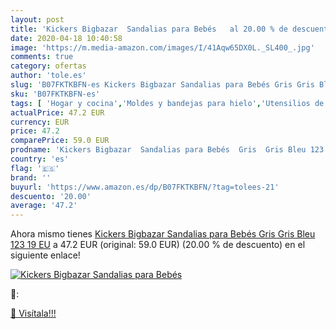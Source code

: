 ```yaml
---
layout: post
title: 'Kickers Bigbazar  Sandalias para Bebés   al 20.00 % de descuento'
date: 2020-04-18 10:40:58
image: 'https://m.media-amazon.com/images/I/41Aqw65DX0L._SL400_.jpg'
comments: true
category: ofertas
author: 'tole.es'
slug: 'B07FKTKBFN-es Kickers Bigbazar Sandalias para Bebés Gris Gris Bleu 123...'
sku: 'B07FKTKBFN-es'
tags: [ 'Hogar y cocina','Moldes y bandejas para hielo','Utensilios de bar','Utensilios de cocina','bebés', ]
actualPrice: 47.2 EUR
currency: EUR
price: 47.2
comparePrice: 59.0 EUR
prodname: 'Kickers Bigbazar  Sandalias para Bebés  Gris  Gris Bleu 123   19 EU'
country: 'es'
flag: '🇪🇸'
brand: ''
buyurl: 'https://www.amazon.es/dp/B07FKTKBFN/?tag=tolees-21'
descuento: '20.00'
average: '47.2'
---
```


Ahora mismo tienes [Kickers Bigbazar  Sandalias para Bebés  Gris  Gris Bleu 123   19 EU](https://www.amazon.es/dp/B07FKTKBFN/?tag=tolees-21) a 47.2 EUR (original: 59.0 EUR) (20.00 %  de descuento) en el siguiente enlace!

[![Kickers Bigbazar  Sandalias para Bebés  ](https://m.media-amazon.com/images/I/41Aqw65DX0L._SL400_.jpg)](https://www.amazon.es/dp/B07FKTKBFN/?tag=tolees-21)

🔎:


[🛒 Visítala!!!](https://www.amazon.es/dp/B07FKTKBFN/?tag=tolees-21)
